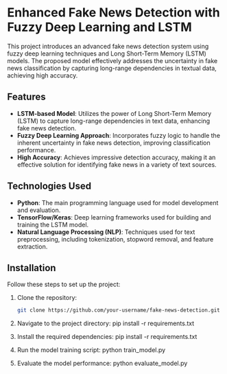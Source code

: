 # Enhanced Fake News Detection with Fuzzy Deep Learning and LSTM

This project introduces an advanced fake news detection system using fuzzy deep learning techniques and Long Short-Term Memory (LSTM) models. The proposed model effectively addresses the uncertainty in fake news classification by capturing long-range dependencies in textual data, achieving high accuracy.

## Features
- **LSTM-based Model**: Utilizes the power of Long Short-Term Memory (LSTM) to capture long-range dependencies in text data, enhancing fake news detection.
- **Fuzzy Deep Learning Approach**: Incorporates fuzzy logic to handle the inherent uncertainty in fake news detection, improving classification performance.
- **High Accuracy**: Achieves impressive detection accuracy, making it an effective solution for identifying fake news in a variety of text sources.

## Technologies Used
- **Python**: The main programming language used for model development and evaluation.
- **TensorFlow/Keras**: Deep learning frameworks used for building and training the LSTM model.
- **Natural Language Processing (NLP)**: Techniques used for text preprocessing, including tokenization, stopword removal, and feature extraction.

## Installation

Follow these steps to set up the project:

1. Clone the repository:
   ```bash
   git clone https://github.com/your-username/fake-news-detection.git
   
2. Navigate to the project directory:
   pip install -r requirements.txt
   
4. Install the required dependencies:
   pip install -r requirements.txt
   
6. Run the model training script:
   python train_model.py
   
8. Evaluate the model performance:
   python evaluate_model.py
